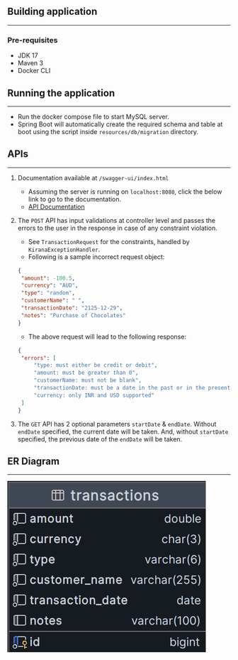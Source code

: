## Building application

---

### Pre-requisites

* JDK 17
* Maven 3
* Docker CLI

## Running the application

---

* Run the docker compose file to start MySQL server.
* Spring Boot will automatically create the required schema and table at boot using the script inside `resources/db/migration` directory.

## APIs

---

1. Documentation available at `/swagger-ui/index.html`

   * Assuming the server is running on `localhost:8080`, click the below link to go to the documentation.
   * [API Documentation](http://localhost:8080/swagger-ui/index.html)


2. The `POST` API has input validations at controller level and passes the errors to the user in the response in case of any constraint violation.

   * See `TransactionRequest` for the constraints, handled by `KiranaExceptionHandler`.
   * Following is a sample incorrect request object:
   ```json
   {
    "amount": -100.5,
    "currency": "AUD",
    "type": "random",
    "customerName": " ",
    "transactionDate": "2125-12-29",
    "notes": "Purchase of Chocolates"
   }
   ```
   * The above request will lead to the following response:
   ```json
   {
    "errors": [
        "type: must either be credit or debit",
        "amount: must be greater than 0",
        "customerName: must not be blank",
        "transactionDate: must be a date in the past or in the present",
        "currency: only INR and USD supported"
    ]
   }
   ```

3. The `GET` API has 2 optional parameters `startDate` & `endDate`. Without `endDate` specified, the current date will be taken. And, without `startDate` specified, the previous date of the `endDate` will be taken.

## ER Diagram

---

![er-diagram](images/er-diagram.png)